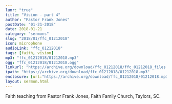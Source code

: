 ```yaml
---
lunr: "true"
title: "Vision - part 4"
author: "Pastor Frank Jones"
postDate: "01-21-2018"
date: 2018-01-21
category: "sermons"
slug: "2018/01/ffc_01212018"
icon: microphone
audioLink: "ffc_01212018"
tags: [faith, vision]
mp3: "ffc_01212018/01212018.mp3"
ogg: "ffc_01212018/01212018.ogg"
linkurl: "https://archive.org/download/ffc_01212018/ffc_01212018_files.xml"
ipath: "https://archive.org/download/ffc_01212018/01212018.mp3"
enclosure: [url:"https://archive.org/download/ffc_01212018/01212018.mp3"]
layout: sermon.html
---
```


Faith teaching from Pastor Frank Jones, Faith Family Church, Taylors, SC.